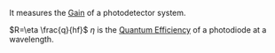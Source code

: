 It measures the [Gain](../../../Science%20and%20Engineering/Mathematics/Applied%20Mathematics/Digital%20Signal%20Processing/Gain.md) of a photodetector system.

$R=\eta \frac{q}{hf}$ 
$\eta$ is the [Quantum Efficiency](../../../Science%20and%20Engineering/Physics/Mechanics/Electrodynamics/Optics/Spectral%20Analysis/Quantum%20Efficiency.md) of a photodiode at a wavelength.